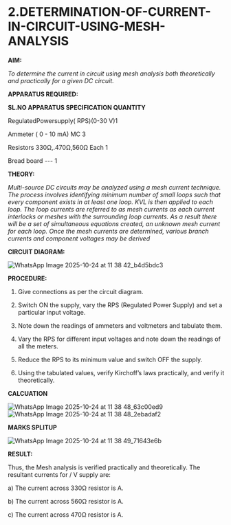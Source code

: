 # 2.DETERMINATION-OF-CURRENT-IN-CIRCUIT-USING-MESH-ANALYSIS

**AIM:**

*To determine the current in circuit using mesh analysis both theoretically and practically for a given DC circuit.*

**APPARATUS REQUIRED:**

**SL.NO	APPARATUS	SPECIFICATION	QUANTITY**

  RegulatedPowersupply( RPS)(0-30 V)1
	
  Ammeter	( 0 - 10 mA) MC	3
	
  Resistors	330Ω,.470Ω,560Ω	Each 1
	
  Bread board	---	1

**THEORY:**

*Multi-source DC circuits may be analyzed using a mesh current technique. The process involves identifying minimum number of small loops such that every component exists in at least one loop. KVL is then applied to each loop. The loop currents are referred to as mesh currents as each current interlocks or meshes with the surrounding loop currents. As a result there will be a set of simultaneous equations created, an unknown mesh current for each loop. Once the mesh currents are determined, various branch currents and component voltages may be derived*

**CIRCUIT DIAGRAM:**

![WhatsApp Image 2025-10-24 at 11 38 42_b4d5bdc3](https://github.com/user-attachments/assets/8ae43648-ae13-4eda-8fca-dcd07dd02775)


**PROCEDURE:** 

1.	Give connections as per the circuit diagram.

2.	Switch ON the supply, vary the RPS (Regulated Power Supply) and set a particular input voltage.

3.	Note down the readings of ammeters and voltmeters and tabulate them.

4.	Vary the RPS for different input voltages and note down the readings of all the meters.

5.	Reduce the RPS to its minimum value and switch OFF the supply.

6.	Using the tabulated values, verify Kirchoff’s laws practically, and verify it theoretically.

**CALCUATION**


![WhatsApp Image 2025-10-24 at 11 38 48_63c00ed9](https://github.com/user-attachments/assets/a165ed3e-8495-4723-b4f7-64ae80ad03ad)
![WhatsApp Image 2025-10-24 at 11 38 48_2ebadaf2](https://github.com/user-attachments/assets/eed580ae-39fa-4b02-8a44-b9c25a05927a)


**MARKS SPLITUP**

![WhatsApp Image 2025-10-24 at 11 38 49_71643e6b](https://github.com/user-attachments/assets/7b2a5343-b0b6-45ff-80de-50a8da14263b)

   **RESULT:**

Thus, the Mesh analysis is verified practically and theoretically. The resultant currents for 	/	V supply are:

a)	The current across 330Ω resistor is	A.

b)	The current across 560Ω resistor is	A.

c)	The current across 470Ω resistor is	A.

